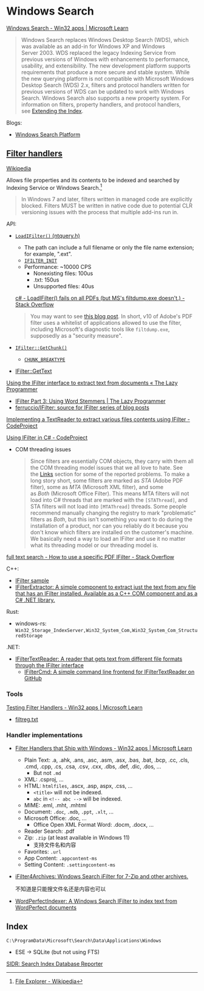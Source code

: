 # Windows Search
[Windows Search - Win32 apps | Microsoft Learn](https://learn.microsoft.com/en-us/windows/win32/search/windows-search)

> Windows Search replaces Windows Desktop Search (WDS), which was available as an add-in for Windows XP and Windows Server 2003. WDS replaced the legacy Indexing Service from previous versions of Windows with enhancements to performance, usability, and extensibility. The new development platform supports requirements that produce a more secure and stable system. While the new querying platform is not compatible with Microsoft Windows Desktop Search (WDS) 2.x, filters and protocol handlers written for previous versions of WDS can be updated to work with Windows Search. Windows Search also supports a new property system. For information on filters, property handlers, and protocol handlers, see [Extending the Index](https://learn.microsoft.com/en-us/windows/win32/search/-search-3x-wds-extidx-overview).

Blogs:
- [Windows Search Platform](https://devblogs.microsoft.com/windows-search-platform/)

## [Filter handlers](https://docs.microsoft.com/en-us/windows/win32/search/-search-3x-wds-extidx-overview)
[Wikipedia](https://en.wikipedia.org/wiki/IFilter)
  
Allows file properties and its contents to be indexed and searched by Indexing Service or Windows Search.[^explorer-wiki]

> In Windows 7 and later, filters written in managed code are explicitly blocked. Filters MUST be written in native code due to potential CLR versioning issues with the process that multiple add-ins run in.

API:
- [`LoadIFilter()` (ntquery.h)](https://learn.microsoft.com/en-us/windows/win32/api/ntquery/nf-ntquery-loadifilter)
  - The path can include a full filename or only the file name extension; for example, ".ext".
  - [`IFILTER_INIT`](https://learn.microsoft.com/en-us/windows/win32/api/filter/ne-filter-ifilter_init)
  - Performance: ~10000 CPS
    - Nonexisting files: 100us
    - .txt: 150us
    - Unsupported files: 40us

  [c# - LoadIFilter() fails on all PDFs (but MS's filtdump.exe doesn't.) - Stack Overflow](https://stackoverflow.com/questions/7177953/loadifilter-fails-on-all-pdfs-but-mss-filtdump-exe-doesnt)
  > You may want to see [this blog post](http://zabkat.com/blog/adobe-ifilter-exposed.htm). In short, v10 of Adobe's PDF filter uses a whitelist of applications allowed to use the filter, including Microsoft's diagnostic tools like `filtdump.exe`, supposedly as a "security measure".

- [`IFilter::GetChunk()`](https://learn.microsoft.com/en-us/windows/win32/api/filter/nf-filter-ifilter-getchunk)
  - [`CHUNK_BREAKTYPE`](https://learn.microsoft.com/en-us/windows/win32/api/filter/ne-filter-chunk_breaktype)

- [IFilter::GetText](https://learn.microsoft.com/en-us/windows/win32/api/filter/nf-filter-ifilter-gettext)

[Using the IFilter interface to extract text from documents « The Lazy Programmer](https://web.archive.org/web/20130121011523/http://tlzprgmr.wordpress.com/2008/02/02/using-the-ifilter-interface-to-extract-text-from-documents/)
- [IFilter Part 3: Using Word Stemmers | The Lazy Programmer](https://web.archive.org/web/20140828095016/http://tlzprgmr.wordpress.com/2008/03/14/ifilter-part-3-using-word-stemmers/)
- [ferruccio/IFilter: source for IFilter series of blog posts](https://github.com/ferruccio/IFilter)

[Implementing a TextReader to extract various files contents using IFilter - CodeProject](https://www.codeproject.com/articles/31944/implementing-a-textreader-to-extract-various-files?fid=1532771&df=90&mpp=25&sort=Position&view=Normal&spc=Relaxed&prof=True&fr=26)

[Using IFilter in C# - CodeProject](https://www.codeproject.com/Articles/13391/Using-IFilter-in-C)
- COM threading issues

  > Since filters are essentially COM objects, they carry with them all the COM threading model issues that we all love to hate. See the [Links](https://www.codeproject.com/Articles/13391/Using-IFilter-in-C#Links) section for some of the reported problems. To make a long story short, some filters are marked as *STA* (Adobe PDF filter), some as *MTA* (Microsoft XML filter), and some as *Both* (Microsoft Office Filter). This means MTA filters will not load into C# threads that are marked with the `[STAThread]`, and STA filters will not load into `[MTAThread]` threads. Some people recommend manually changing the registry to mark "problematic" filters as *Both*, but this isn't something you want to do during the installation of a product, nor can you reliably do it because you don't know which filters are installed on the customer's machine. We basically need a way to load an IFilter and use it no matter what its threading model or our threading model is.

[full text search - How to use a specific PDF IFilter - Stack Overflow](https://stackoverflow.com/questions/2403960/how-to-use-a-specific-pdf-ifilter)

C++:
- [IFilter sample](https://github.com/microsoft/Windows-classic-samples/tree/main/Samples/Win7Samples/winui/WindowsSearch/IFilterSample)
- [IFilterExtractor: A simple component to extract just the text from any file that has an IFilter installed. Available as a C++ COM component and as a C# .NET library.](https://github.com/IDisposable/IFilterExtractor)

Rust:
- windows-rs: `Win32_Storage_IndexServer,Win32_System_Com,Win32_System_Com_StructuredStorage`

.NET:
- [IFilterTextReader: A reader that gets text from different file formats through the IFilter interface](https://github.com/Sicos1977/IFilterTextReader)
  - [IFilterCmd: A simple command line frontend for IFilterTextReader on GitHub](https://github.com/Dieter64/IFilterCmd)

### Tools
[Testing Filter Handlers - Win32 apps | Microsoft Learn](https://learn.microsoft.com/en-us/windows/win32/search/-search-ifilter-testing-filters)
- [filtreg.txt](../filtreg.txt)

### Handler implementations
- [Filter Handlers that Ship with Windows - Win32 apps | Microsoft Learn](https://learn.microsoft.com/en-us/windows/win32/search/-search-ifilter-implementations)
  - Plain Text: .a, .ahk, .ans, .asc, .asm, .asx, .bas, .bat, .bcp, .cc, .cls, .cmd, .cpp, .cs, .csa, .csv, .cxx, .dbs, .def, .dic, .dos, ...
    - But not `.md`
  - XML: .csproj, ...
  - HTML: `htmlfiles`, .ascx, .asp, aspx, .css, ...
    - `<title>` will not be indexed.
    - `abc` in `<!-- abc -->` will be indexed.
  - MIME: .eml, .mht, .mhtml
  - Document: `.doc`, `.mdb`, `.ppt`, `.xlt`, ...
  - Microsoft Office: .doc, ...
    - Office Open XML Format Word: .docm, .docx, ...
  - Reader Search: .pdf
  - Zip: `.zip` (at least available in Windows 11)
    - 支持文件名和内容
  - Favorites: `.url`
  - App Content: `.appcontent-ms`
  - Setting Content: `.settingcontent-ms`

- [iFilter4Archives: Windows Search iFilter for 7-Zip and other archives.](https://github.com/meitinger/iFilter4Archives)

  不知道是只能搜文件名还是内容也可以
- [WordPerfectIndexer: A Windows Search IFilter to index text from WordPerfect documents](https://github.com/SunburstApps/WordPerfectIndexer)

## Index
`C:\ProgramData\Microsoft\Search\Data\Applications\Windows`
- ESE -> SQLite (but not using FTS)

[SIDR: Search Index Database Reporter](https://github.com/strozfriedberg/sidr)


[^explorer-wiki]: [File Explorer - Wikipedia](https://en.wikipedia.org/wiki/File_Explorer)